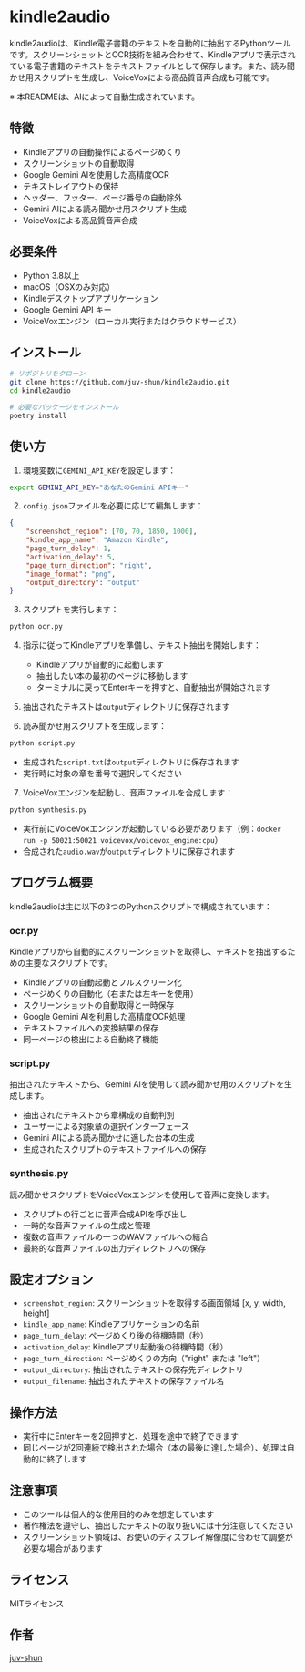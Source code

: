 # kindle2audio

kindle2audioは、Kindle電子書籍のテキストを自動的に抽出するPythonツールです。スクリーンショットとOCR技術を組み合わせて、Kindleアプリで表示されている電子書籍のテキストをテキストファイルとして保存します。また、読み聞かせ用スクリプトを生成し、VoiceVoxによる高品質音声合成も可能です。

※ 本READMEは、AIによって自動生成されています。

## 特徴

- Kindleアプリの自動操作によるページめくり
- スクリーンショットの自動取得
- Google Gemini AIを使用した高精度OCR
- テキストレイアウトの保持
- ヘッダー、フッター、ページ番号の自動除外
- Gemini AIによる読み聞かせ用スクリプト生成
- VoiceVoxによる高品質音声合成

## 必要条件

- Python 3.8以上
- macOS（OSXのみ対応）
- Kindleデスクトップアプリケーション
- Google Gemini API キー
- VoiceVoxエンジン（ローカル実行またはクラウドサービス）

## インストール

```bash
# リポジトリをクローン
git clone https://github.com/juv-shun/kindle2audio.git
cd kindle2audio

# 必要なパッケージをインストール
poetry install
```

## 使い方

1. 環境変数に`GEMINI_API_KEY`を設定します：

```bash
export GEMINI_API_KEY="あなたのGemini APIキー"
```

2. `config.json`ファイルを必要に応じて編集します：

```json
{
    "screenshot_region": [70, 70, 1850, 1000],
    "kindle_app_name": "Amazon Kindle",
    "page_turn_delay": 1,
    "activation_delay": 5,
    "page_turn_direction": "right",
    "image_format": "png",
    "output_directory": "output"
}
```

3. スクリプトを実行します：

```bash
python ocr.py
```

4. 指示に従ってKindleアプリを準備し、テキスト抽出を開始します：
   - Kindleアプリが自動的に起動します
   - 抽出したい本の最初のページに移動します
   - ターミナルに戻ってEnterキーを押すと、自動抽出が開始されます

5. 抽出されたテキストは`output`ディレクトリに保存されます

6. 読み聞かせ用スクリプトを生成します：
```bash
python script.py
```
   - 生成された`script.txt`は`output`ディレクトリに保存されます  
   - 実行時に対象の章を番号で選択してください

7. VoiceVoxエンジンを起動し、音声ファイルを合成します：
```bash
python synthesis.py
```
   - 実行前にVoiceVoxエンジンが起動している必要があります（例：`docker run -p 50021:50021 voicevox/voicevox_engine:cpu`）  
   - 合成された`audio.wav`が`output`ディレクトリに保存されます

## プログラム概要

kindle2audioは主に以下の3つのPythonスクリプトで構成されています：

### ocr.py

Kindleアプリから自動的にスクリーンショットを取得し、テキストを抽出するための主要なスクリプトです。

- Kindleアプリの自動起動とフルスクリーン化
- ページめくりの自動化（右または左キーを使用）
- スクリーンショットの自動取得と一時保存
- Google Gemini AIを利用した高精度OCR処理
- テキストファイルへの変換結果の保存
- 同一ページの検出による自動終了機能

### script.py

抽出されたテキストから、Gemini AIを使用して読み聞かせ用のスクリプトを生成します。

- 抽出されたテキストから章構成の自動判別
- ユーザーによる対象章の選択インターフェース
- Gemini AIによる読み聞かせに適した台本の生成
- 生成されたスクリプトのテキストファイルへの保存

### synthesis.py

読み聞かせスクリプトをVoiceVoxエンジンを使用して音声に変換します。

- スクリプトの行ごとに音声合成APIを呼び出し
- 一時的な音声ファイルの生成と管理
- 複数の音声ファイルの一つのWAVファイルへの結合
- 最終的な音声ファイルの出力ディレクトリへの保存

## 設定オプション

- `screenshot_region`: スクリーンショットを取得する画面領域 [x, y, width, height]
- `kindle_app_name`: Kindleアプリケーションの名前
- `page_turn_delay`: ページめくり後の待機時間（秒）
- `activation_delay`: Kindleアプリ起動後の待機時間（秒）
- `page_turn_direction`: ページめくりの方向（"right" または "left"）
- `output_directory`: 抽出されたテキストの保存先ディレクトリ
- `output_filename`: 抽出されたテキストの保存ファイル名

## 操作方法

- 実行中にEnterキーを2回押すと、処理を途中で終了できます
- 同じページが2回連続で検出された場合（本の最後に達した場合）、処理は自動的に終了します

## 注意事項

- このツールは個人的な使用目的のみを想定しています
- 著作権法を遵守し、抽出したテキストの取り扱いには十分注意してください
- スクリーンショット領域は、お使いのディスプレイ解像度に合わせて調整が必要な場合があります

## ライセンス

MITライセンス

## 作者

[juv-shun](https://github.com/juv-shun)
